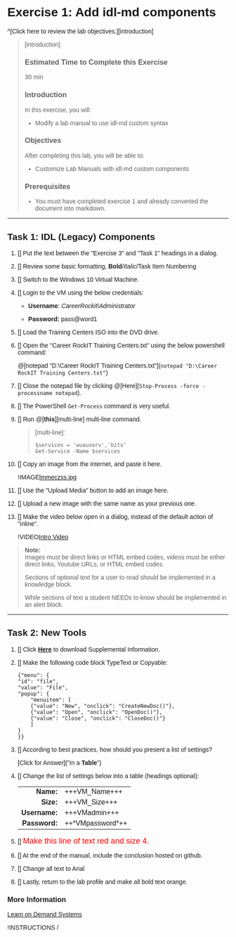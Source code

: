 # Exercise 1: Add idl-md components

^[Click here to review the lab objectives.][introduction] 

> [introduction]:
> ### Estimated Time to Complete this Exercise
> 
> 30 min
> 
> ### Introduction
> 
> In this exercise, you will:
> 
> -   Modify a lab manual to use idl-md custom syntax
> 
> ### Objectives
> 
> After completing this lab, you will be able to:
> 
> -   Customize Lab Manuals with idl-md custom components
> 
> ### Prerequisites
> 
> -   You must have completed exercise 1 and already converted the document into markdown.

---

## Task 1: IDL (Legacy) Components 

1. [] Put the text between the "Exercise 3" and "Task 1" headings in a dialog.

1. [] Review some basic formatting, **Bold**/*Italic*/Task Item Numbering

1. [] Switch to the Windows 10 Virtual Machine.

1. [] Login to the VM using the below credentials:

    -   **Username**: *CareerRockit\\Administrator*

    -   **Password:** pass\@word1  

1. [] Load the Training Centers ISO into the DVD drive.

1. [] Open the "Career RockIT Training Centers.txt" using the below powershell command:

    @[notepad "D:\Career RockIT Training Centers.txt"](`notepad "D:\Career RockIT Training Centers.txt"`)

1. [] Close the notepad file by clicking @[Here](`Stop-Process -force -processname notepad`).

1. [] The PowerShell `Get-Process` command is very useful.

1. [] Run @[**this**][multi-line] multi-line command.

    > [multi-line]:
    > ```
    > $services = 'wuauserv','bits'  
    > Get-Service -Name $services
    > ```

1. [] Copy an image from the internet, and paste it here.

    !IMAGE[lmmeczss.jpg](lmmeczss.jpg)

1. [] Use the "Upload Media" button to add an image here.

1. [] Upload a new image with the same name as your previous one.

1. [] Make the video below open in a dialog, instead of the default action of "inline".


    !VIDEO[Intro Video](https://lodmanuals.blob.core.windows.net/manuals/CareerRockIT/Intro%20video.mp4)

> **Note:**   
> Images must be direct links or HTML embed codes, videos must be either direct links, Youtube URLs, or HTML embed codes.
> 
> Sections of optional text for a user to read should be implemented in a knowledge block.
> 
> While sections of text a student NEEDs to know should be implemented in an alert block.

---

## Task 2: New Tools 

1. [] Click [**Here**](https://github.com/CareerRockIT/Launch-2018/raw/master/Student%20Supplemental%20Information.docx) to download Supplemental Information.

1. [] Make the following code block TypeText or Copyable:

    ```
    {"menu": {
    "id": "file",
    "value": "File",
    "popup": {
        "menuitem": [
        {"value": "New", "onclick": "CreateNewDoc()"},
        {"value": "Open", "onclick": "OpenDoc()"},
        {"value": "Close", "onclick": "CloseDoc()"}
        ]
    }
    }}
    ```


1. [] According to best practices, how should you present a list of settings?

    [Click for Answer]("In a **Table**")

1. [] Change the list of settings below into a table (headings optional):

    |||
    |--:|--|
    |**Name:**| +++VM\_Name+++|
    |**Size:**| +++VM\_Size+++|
    |**Username:**| +++VMadmin+++|
    |**Password:**| ++\*VMpassword\*++|

1. [] <font color="red" size="4">Make this line of text red and size 4.</font>

1. [] At the end of the manual, include the conclusion hosted on github.

    <!-- https://raw.githubusercontent.com/CareerRockIT/Launch-2018/master/Lab-End -->

1. [] Change all text to Arial

1. [] Lastly, return to the lab profile and make all bold text orange.

<style>
body {font-family: "Arial";}
</style>
### More Information

[Learn on Demand Systems](http://www.learnondemandsystems.com/)

!INSTRUCTIONS[](https://raw.githubusercontent.com/CareerRockIT/Launch-2018/master/Lab-End)
/
